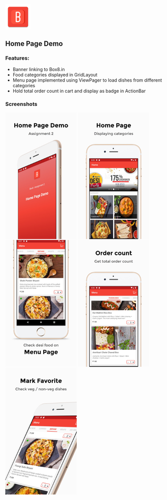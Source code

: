 
<img src="https://github.com/IamAKX/Box8-Assignments/blob/master/Assignment1/app/src/main/ic_launcher-web.png" height="80" width="80">

## Home Page Demo

### Features:
- Banner linking to Box8.in
- Food categories displayed in GridLayout
- Menu page implemented using ViewPager to load dishes from different categories
- Hold total order count in cart and display as badge in ActionBar

### Screenshots

<img src="https://github.com/IamAKX/Box8-Assignments/blob/master/Assignment2/Screenshots/0.jpg" width="225" height="400" /> <img src="https://github.com/IamAKX/Box8-Assignments/blob/master/Assignment2/Screenshots/1.jpg" width="225" height="400" /> <img src="https://github.com/IamAKX/Box8-Assignments/blob/master/Assignment2/Screenshots/2.jpg" width="225" height="400" />
<img src="https://github.com/IamAKX/Box8-Assignments/blob/master/Assignment2/Screenshots/3.jpg" width="225" height="400" /> <img src="https://github.com/IamAKX/Box8-Assignments/blob/master/Assignment2/Screenshots/4.jpg" width="225" height="400" />

